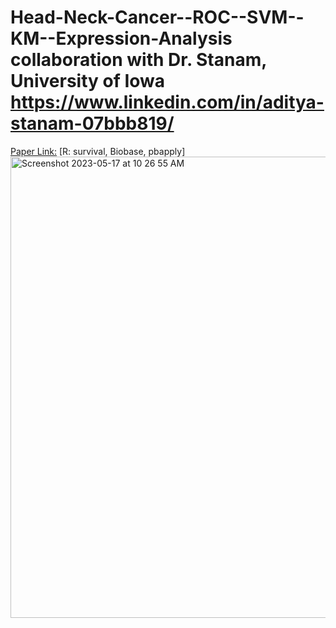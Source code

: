 # Head-Neck-Cancer--ROC--SVM--KM--Expression-Analysis collaboration with Dr. Stanam, University of Iowa https://www.linkedin.com/in/aditya-stanam-07bbb819/
[Paper Link:](https://www.ncbi.nlm.nih.gov/pubmed/30996559)
[R: survival, Biobase, pbapply]
<img width="738" alt="Screenshot 2023-05-17 at 10 26 55 AM" src="https://github.com/spawar2/Head-Neck-Cancer--ROC--SVM--KM--Expression-Analysis/assets/25118302/e84512a9-b76b-446a-bcab-30f06d36fd61">

